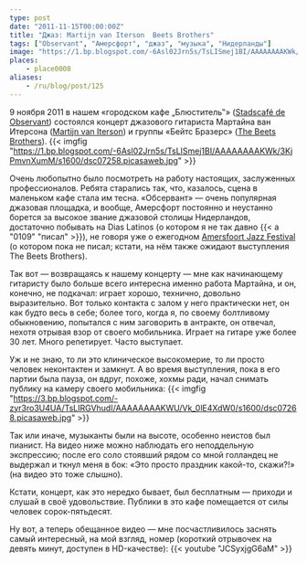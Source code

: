 ```yaml
---
type: post
date: "2011-11-15T00:00:00Z"
title: "Джаз: Martijn van Iterson  Beets Brothers"
tags: ["Observant", "Амерсфорт", "джаз", "музыка", "Нидерланды"]
image: "https://1.bp.blogspot.com/-6Asl02Jrn5s/TsLISmej1BI/AAAAAAAAKWk/3KjPmvnXumM/s1600/dsc07258.picasaweb.jpg"
places:
    - place0008
aliases:
    - /ru/blog/post/125
---
```


9 ноября 2011 в нашем «городском кафе „Блюститель‟» ([Stadscafé de Observant](http://www.observant.nl/)) состоялся концерт джазового гитариста Мартайна ван Итерсона ([Martijn van Iterson](http://www.martijnvaniterson.com/)) и группы «Бейтс Бразерс» ([The Beets Brothers](http://www.beetsbrothers.nl/)).
{{< imgfig "https://1.bp.blogspot.com/-6Asl02Jrn5s/TsLISmej1BI/AAAAAAAAKWk/3KjPmvnXumM/s1600/dsc07258.picasaweb.jpg" >}}

<!--more-->

Очень любопытно было посмотреть на работу настоящих, заслуженных профессионалов. Ребята старались так, что, казалось, сцена в маленьком кафе стала им тесна. «Обсервант» — очень популярная джазовая площадка, и вообще, Амерсфорт постоянно и неустанно борется за высокое звание джазовой столицы Нидерландов, достаточно побывать на Dias Latinos (о котором я не так давно {{< a "0109" "писал" >}}), не говоря уже о ежегодном [Amersfoort Jazz Festival](http://www.keistadjazz.nl/) (о котором пока не писал; кстати, на нём также ожидают выступления The Beets Brothers).

Так вот — возвращаясь к нашему концерту — мне как начинающему гитаристу было больше всего интересна именно работа Мартайна, и он, конечно, не подкачал: играет хорошо, технично, довольно выразительно. Вот только контакта с залом у него практически нет, он как будто весь в себе; более того, когда я, по своему болтливому обыкновению, попытался с ним заговорить в антракте, он отвечал, нехотя отрывая взор от своего мобильника. Играет на гитаре уже более 30 лет. Много репетирует. Часто выступает.

Уж и не знаю, то ли это клиническое высокомерие, то ли просто человек неконтактен и замкнут. А во время выступления, пока в его партии была пауза, он вдруг, похоже, хохмы ради, начал снимать публику на камеру своего мобильника:
{{< imgfig "https://3.bp.blogspot.com/-zyr3ro3U4UA/TsLIRGVhudI/AAAAAAAAKWU/Vk_0lE4XdW0/s1600/dsc07268.picasaweb.jpg" >}}

Так или иначе, музыканты были на высоте, особенно неистов был пианист. На видео ниже можно наблюдать его неподдельную экспрессию; после его соло стоявший рядом со мной голландец не выдержал и ткнул меня в бок: «Это просто праздник какой-то, скажи?!» (на видео это тоже слышно).

Кстати, концерт, как это нередко бывает, был бесплатным — приходи и слушай в своё удовольствие. Публики в это кафе помещается от силы человек сорок-пятьдесят.

Ну вот, а теперь обещанное видео — мне посчастливилось заснять самый интересный, на мой взгляд, номер (короткий отрывочек на девять минут, доступен в HD-качестве):
{{< youtube "JCSyxjgG6aM" >}}

